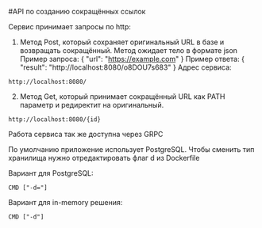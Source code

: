 #API по созданию сокращённых ссылок

Сервис  принимает запросы по http:
1. Метод Post, который сохраняет оригинальный URL в базе и возвращать сокращённый. Метод ожидает тело в формате json 
Пример запроса:
{
  "url": "https://example.com"
}
Пример ответа:
{
    "result": "http://localhost:8080/o8DOU7s683"
}
Адрес сервиса:
```
http://localhost:8080/
```
2. Метод Get, который принимает сокращённый URL как PATH параметр и редиректит на оригинальный.

```
http://localhost:8080/{id}
```

Работа сервиса так же доступна через GRPC

По умолчанию приложение использует PostgreSQL. Чтобы сменить тип хранилища нужно отредактировать флаг d из Dockerfile

Вариант для PostgreSQL:
```
CMD ["-d="]
```

Вариант для in-memory решения:
```
CMD ["-d"]
```